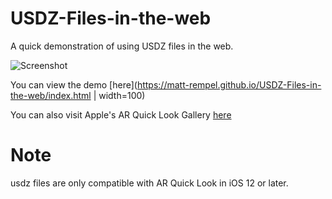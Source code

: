 # USDZ-Files-in-the-web
A quick demonstration of using USDZ files in the web.

![Screenshot](demo.gif)

You can view the demo [here](https://matt-rempel.github.io/USDZ-Files-in-the-web/index.html | width=100)

You can also visit Apple's AR Quick Look Gallery [here](https://developer.apple.com/arkit/gallery/)



# Note
usdz files are only compatible with AR Quick Look in iOS 12 or later.
